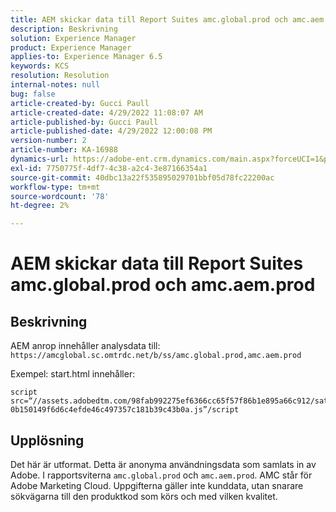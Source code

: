 ```yaml
---
title: AEM skickar data till Report Suites amc.global.prod och amc.aem.prod
description: Beskrivning
solution: Experience Manager
product: Experience Manager
applies-to: Experience Manager 6.5
keywords: KCS
resolution: Resolution
internal-notes: null
bug: false
article-created-by: Gucci Paull
article-created-date: 4/29/2022 11:08:07 AM
article-published-by: Gucci Paull
article-published-date: 4/29/2022 12:00:08 PM
version-number: 2
article-number: KA-16988
dynamics-url: https://adobe-ent.crm.dynamics.com/main.aspx?forceUCI=1&pagetype=entityrecord&etn=knowledgearticle&id=ca7ac9a4-acc7-ec11-a7b6-0022480a10ee
exl-id: 7750775f-4df7-4c38-a2c4-3e87166354a1
source-git-commit: 40dbc13a22f535895029701bbf05d78fc22200ac
workflow-type: tm+mt
source-wordcount: '78'
ht-degree: 2%

---
```


# AEM skickar data till Report Suites amc.global.prod och amc.aem.prod

## Beskrivning



AEM anrop innehåller analysdata till: `https://amcglobal.sc.omtrdc.net/b/ss/amc.global.prod,amc.aem.prod`

Exempel: start.html innehåller:

```
script src=“//assets.adobedtm.com/98fab992275ef6366cc65f57f86b1e895a66c912/satelliteLib-0b150149f6d6c4efde46c497357c181b39c43b0a.js”/script
```




## Upplösning



Det här är utformat. Detta är anonyma användningsdata som samlats in av Adobe. I rapportsviterna `amc.global.prod` och `amc.aem.prod`. AMC står för Adobe Marketing Cloud. Uppgifterna gäller inte kunddata, utan snarare sökvägarna till den produktkod som körs och med vilken kvalitet.
